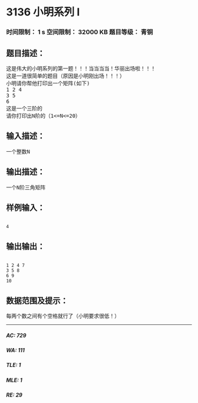 # 3136 小明系列 I   
### 时间限制： 1 s     空间限制： 32000 KB     题目等级： 青铜  
## 题目描述：  

<pre>
这是伟大的小明系列的第一题！！！当当当当！华丽出场啦！！！
这是一道很简单的题目（原因是小明刚出场！！！）
小明请你帮他打印出一个矩阵(如下)
1 2 4
3 5
6
这是一个三阶的
请你打印出N阶的（1<=N<=20）
</pre>
  
  
## 输入描述：  

<pre>
一个整数N
</pre>
  
  
## 输出描述：  

<pre>
一个N阶三角矩阵
</pre>
  
  
## 样例输入：  

<pre><code>
4
</code></pre>
  
  
## 输出输出：  

<pre><code>
1 2 4 7
3 5 8
6 9
10
</code></pre>
  
  
## 数据范围及提示：  

<pre>
每两个数之间有个空格就行了（小明要求很低！）
</pre>
  
  
***  

##### AC: 729  
##### WA: 111  
##### TLE: 1  
##### MLE: 1  
##### RE: 29  
